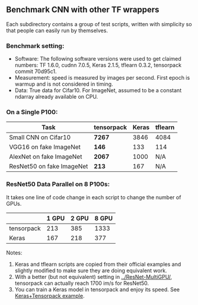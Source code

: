 ## Benchmark CNN with other TF wrappers

Each subdirectory contains a group of test scripts,
written with simplicity so that people can easily run by themselves.

### Benchmark setting:

* Software: The following software versions were used to get claimed numbers:
TF 1.6.0, cudnn 7.0.5, Keras 2.1.5, tflearn 0.3.2, tensorpack commit 70d95c1.
* Measurement: speed is measured by images per second. First epoch is warmup and
	is not considered in timing.
* Data: True data for Cifar10. For ImageNet, assumed to be a constant ndarray already available on CPU.

### On a Single P100:
| Task											  | tensorpack	 | Keras	  | tflearn  |
| --------------------------- | ------------ | ------   | -------  |
| Small CNN on Cifar10 			  |		__7267__   | 3846     | 4084     |
| VGG16 on fake ImageNet			|		__146__		 | 133			| 114      |
| AlexNet on fake ImageNet	  |		__2067__	 | 1000			| N/A      |
| ResNet50 on fake ImageNet	  |		__213__	   | 167			| N/A      |

### ResNet50 Data Parallel on 8 P100s:

It takes one line of code change in each script to change the number of GPUs.

|						  | 1 GPU   | 2 GPU  | 8 GPU |
| ----------- | ------- | ------ | ------|
| tensorpack  | 213     |	385	   | 1333  |
| Keras			  | 167     |	218		 |  377  |

Notes:

1. Keras and tflearn scripts are copied from their official examples and slightly modified
	to make sure they are doing equivalent work.
2. With a better (but not equivalent) setting in [../ResNet-MultiGPU/](../ResNet-MultiGPU/),
	tensorpack can actually reach 1700 im/s for ResNet50.
3. You can train a Keras model in tensorpack and enjoy its speed.
See [Keras+Tensorpack example](https://github.com/ppwwyyxx/tensorpack/tree/master/examples/keras).
